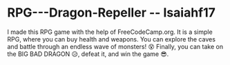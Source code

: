 # RPG---Dragon-Repeller -- Isaiahf17
I made this RPG game with the help of FreeCodeCamp.org. It is a simple RPG, where you can buy health and weapons. You can explore the caves and battle through an endless wave of monsters! 😵 Finally, you can take on the BIG BAD DRAGON 😥, defeat it, and win the game 😎. 
